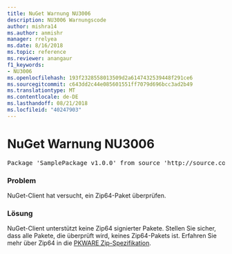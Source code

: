 ```yaml
---
title: NuGet Warnung NU3006
description: NU3006 Warnungscode
author: mishra14
ms.author: anmishr
manager: rrelyea
ms.date: 8/16/2018
ms.topic: reference
ms.reviewer: anangaur
f1_keywords:
- NU3006
ms.openlocfilehash: 193f2328558013509d2a6147432539448f291ce6
ms.sourcegitcommit: c643dd2c44e085601551ff7079d696bcc3ad2b49
ms.translationtype: MT
ms.contentlocale: de-DE
ms.lasthandoff: 08/21/2018
ms.locfileid: "40247903"
---
```

# <a name="nuget-warning-nu3006"></a>NuGet Warnung NU3006

<pre>Package 'SamplePackage v1.0.0' from source 'http://source.com/index.json': Signed Zip64 packages are not supported.</pre>

### <a name="issue"></a>Problem

NuGet-Client hat versucht, ein Zip64-Paket überprüfen.


### <a name="solution"></a>Lösung

NuGet-Client unterstützt keine Zip64 signierter Pakete. Stellen Sie sicher, dass alle Pakete, die überprüft wird, keines Zip64-Pakets ist. Erfahren Sie mehr über Zip64 in die [PKWARE Zip-Spezifikation](https://pkware.cachefly.net/webdocs/casestudies/APPNOTE.TXT).


